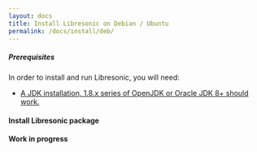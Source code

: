 ```yaml
---
layout: docs
title: Install Libresonic on Debian / Ubuntu
permalink: /docs/install/deb/
---
```

##### Prerequisites

In order to install and run Libresonic, you will need:
- [A JDK installation, 1.8.x series of OpenJDK or Oracle JDK 8+ should work.](/docs/install/prerequisites)

#### Install Libresonic package

**Work in progress**
